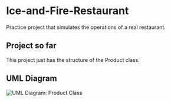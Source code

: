 # Ice-and-Fire-Restaurant
Practice project that simulates the operations of a real restaurant.

## Project so far
This project just has the structure of the Product class.

## UML Diagram
![UML Diagram: Product Class](https://github.com/Lcv004/Ice-and-Fire-Restaurant/blob/feature/productClass/UML-Diagram.png)